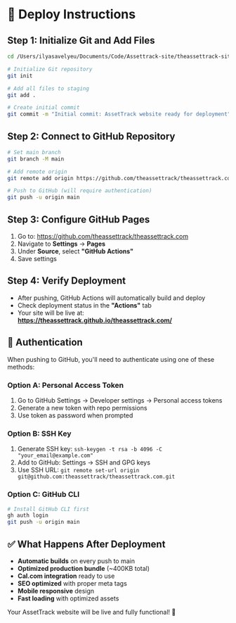 # 🚀 Deploy Instructions

## Step 1: Initialize Git and Add Files

```bash
cd /Users/ilyasavelyeu/Documents/Code/Assettrack-site/theassettrack-site

# Initialize Git repository
git init

# Add all files to staging
git add .

# Create initial commit
git commit -m "Initial commit: AssetTrack website ready for deployment"
```

## Step 2: Connect to GitHub Repository

```bash
# Set main branch
git branch -M main

# Add remote origin
git remote add origin https://github.com/theassettrack/theassettrack.com.git

# Push to GitHub (will require authentication)
git push -u origin main
```

## Step 3: Configure GitHub Pages

1. Go to: https://github.com/theassettrack/theassettrack.com
2. Navigate to **Settings** → **Pages**
3. Under **Source**, select **"GitHub Actions"**
4. Save settings

## Step 4: Verify Deployment

- After pushing, GitHub Actions will automatically build and deploy
- Check deployment status in the **"Actions"** tab
- Your site will be live at: **https://theassettrack.github.io/theassettrack.com/**

## 🔐 Authentication

When pushing to GitHub, you'll need to authenticate using one of these methods:

### Option A: Personal Access Token
1. Go to GitHub Settings → Developer settings → Personal access tokens
2. Generate a new token with repo permissions
3. Use token as password when prompted

### Option B: SSH Key
1. Generate SSH key: `ssh-keygen -t rsa -b 4096 -C "your_email@example.com"`
2. Add to GitHub: Settings → SSH and GPG keys
3. Use SSH URL: `git remote set-url origin git@github.com:theassettrack/theassettrack.com.git`

### Option C: GitHub CLI
```bash
# Install GitHub CLI first
gh auth login
git push -u origin main
```

## ✅ What Happens After Deployment

- **Automatic builds** on every push to main
- **Optimized production bundle** (~400KB total)
- **Cal.com integration** ready to use
- **SEO optimized** with proper meta tags
- **Mobile responsive** design
- **Fast loading** with optimized assets

Your AssetTrack website will be live and fully functional! 🎉